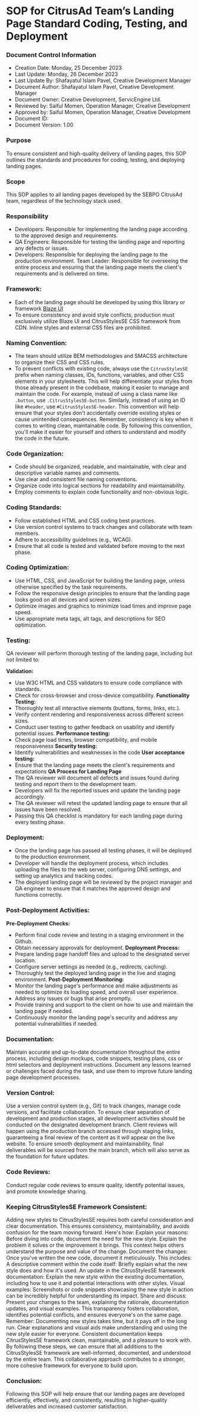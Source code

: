 # SOP for CitrusAd Team’s Landing Page Standard Coding, Testing, and Deployment

### Document Control Information
- Creation Date: Monday, 25 December 2023
- Last Update: Monday, 26 December 2023
- Last Update By: Shafayatul Islam Pavel, Creative Development Manager
- Document Author: Shafayatul Islam Pavel, Creative Development Manager
- Document Owner: Creative Development, ServicEngine Ltd.
- Reviewed by: Saiful Momen, Operation Manager, Creative Development
- Approved by: Saiful Momen, Operation Manager, Creative Development
- Document ID:
- Document Version: 1.00

### Purpose
To ensure consistent and high-quality delivery of landing pages, this SOP outlines the standards and procedures for coding, testing, and deploying landing pages.

### Scope
This SOP applies to all landing pages developed by the SEBPO CitrusAd team, regardless of the technology stack used.

### Responsibility
- Developers: Responsible for implementing the landing page according to the approved design and requirements.
- QA Engineers: Responsible for testing the landing page and reporting any defects or issues.
- Developers: Responsible for deploying the landing page to the production environment.
Team Leader: Responsible for overseeing the entire process and ensuring that the landing page meets the client's requirements and is delivered on time.

### Framework: 
- Each of the landing page should be developed by using this library or framework [Blaze UI](https://www.blazeui.com/) 
- To ensure consistency and avoid style conflicts, production must exclusively utilize Blaze UI and CitrusStylesSE CSS framework from CDN. Inline styles and external CSS files are prohibited.

### Naming Convention:
- The team should utilize BEM methodologies and SMACSS architecture to organize their CSS and CSS rules.
- To prevent conflicts with existing code, always use the `CitrusStylesSE` prefix when naming classes, IDs, functions, variables, and other CSS elements in your stylesheets. This will help differentiate your styles from those already present in the codebase, making it easier to manage and maintain the code. For example, instead of using a class name like `.button`, use `.CitrusStylesSE-button`. Similarly, instead of using an ID like `#header`, use `#CitrusStylesSE-header`. This convention will help ensure that your styles don't accidentally override existing styles or cause unintended consequences. Remember, consistency is key when it comes to writing clean, maintainable code. By following this convention, you'll make it easier for yourself and others to understand and modify the code in the future.

### Code Organization:
- Code should be organized, readable, and maintainable, with clear and descriptive variable names and comments.
- Use clear and consistent file naming conventions.
- Organize code into logical sections for readability and maintainability.
- Employ comments to explain code functionality and non-obvious logic.

### Coding Standards:
- Follow established HTML and CSS coding best practices.
- Use version control systems to track changes and collaborate with team members.
- Adhere to accessibility guidelines (e.g., WCAG).
- Ensure that all code is tested and validated before moving to the next phase.

### Coding Optimization:
- Use HTML, CSS, and JavaScript for building the landing page, unless otherwise specified by the task requirements.
- Follow the responsive design principles to ensure that the landing page looks good on all devices and screen sizes.
- Optimize images and graphics to minimize load times and improve page speed.
- Use appropriate meta tags, alt tags, and descriptions for SEO optimization.

### Testing:
QA reviewer will perform thorough testing of the landing page, including but not limited to:

**Validation:**
- Use W3C HTML and CSS validators to ensure code compliance with standards.
- Check for cross-browser and cross-device compatibility.
**Functionality Testing:**
- Thoroughly test all interactive elements (buttons, forms, links, etc.).
- Verify content rendering and responsiveness across different screen sizes.
- Conduct user testing to gather feedback on usability and identify potential issues.
**Performance testing:** 
- Check page load times, browser compatibility, and mobile responsiveness
**Security testing:** 
- Identify vulnerabilities and weaknesses in the code
**User acceptance testing:** 
- Ensure that the landing page meets the client's requirements and expectations
**QA Process for Landing Page**
- The QA reviewer will document all defects and issues found during testing and report them to the development team.
- Developers will fix the reported issues and update the landing page accordingly.
- The QA reviewer will retest the updated landing page to ensure that all issues have been resolved.
- Passing this QA checklist is mandatory for each landing page during every testing phase.

### Deployment:
- Once the landing page has passed all testing phases, it will be deployed to the production environment.
- Developer will handle the deployment process, which includes uploading the files to the web server, configuring DNS settings, and setting up analytics and tracking codes.
- The deployed landing page will be reviewed by the project manager and QA engineer to ensure that it matches the approved design and functions correctly.

### Post-Deployment Activities:
**Pre-Deployment Checks:**
- Perform final code review and testing in a staging environment in the Github.
- Obtain necessary approvals for deployment.
**Deployment Process:**
- Prepare landing page handoff files and upload to the designated server location.
- Configure server settings as needed (e.g., redirects, caching).
- Thoroughly test the deployed landing page in the live and staging environment.
**Post-Deployment Monitoring:**
- Monitor the landing page's performance and make adjustments as needed to optimize its loading speed, and overall user experience.
- Address any issues or bugs that arise promptly.
- Provide training and support to the client on how to use and maintain the landing page if needed.
- Continuously monitor the landing page's security and address any potential vulnerabilities if needed.

### Documentation:
Maintain accurate and up-to-date documentation throughout the entire process, including design mockups, code snippets, testing plans, css or html selectors and deployment instructions.
Document any lessons learned or challenges faced during the task, and use them to improve future landing page development processes.

### Version Control:
Use a version control system (e.g., Git) to track changes, manage code versions, and facilitate collaboration.
To ensure clear separation of development and production stages, all development activities should be conducted on the designated development branch. Client reviews will happen using the production branch accessed through staging links, guaranteeing a final review of the content as it will appear on the live website.
To ensure smooth deployment and maintainability, final deliverables will be sourced from the main branch, which will also serve as the foundation for future updates.

### Code Reviews:
Conduct regular code reviews to ensure quality, identify potential issues, and promote knowledge sharing.

### Keeping CitrusStylesSE Framework Consistent:
Adding new styles to CitrusStylesSE requires both careful consideration and clear documentation. This ensures consistency, maintainability, and avoids confusion for the team moving forward. Here's how:
Explain your reasons:
Before diving into code, document the need for the new style. Explain the problem it solves or the improvement it brings. This context helps others understand the purpose and value of the change.
Document the changes: 
Once you've written the new code, document it meticulously. This includes:
A descriptive comment within the code itself: Briefly explain what the new style does and how it's used.
An update in the CitrusStylesSE framework documentation: Explain the new style within the existing documentation, including how to use it and potential interactions with other styles.
Visual examples: Screenshots or code snippets showcasing the new style in action can be incredibly helpful for understanding its impact.
Share and discuss:
Present your changes to the team, explaining the rationale, documentation updates, and visual examples. This transparency fosters collaboration, identifies potential conflicts, and ensures everyone's on the same page.
Remember:
Documenting new styles takes time, but it pays off in the long run.
Clear explanations and visual aids make understanding and using the new style easier for everyone.
Consistent documentation keeps CitrusStylesSE framework clean, maintainable, and a pleasure to work with.
By following these steps, we can ensure that all additions to the CitrusStylesSE framework are well-informed, documented, and understood by the entire team. This collaborative approach contributes to a stronger, more cohesive framework for everyone to build upon.

### Conclusion:
Following this SOP will help ensure that our landing pages are developed efficiently, effectively, and consistently, resulting in higher-quality deliverables and increased customer satisfaction.

